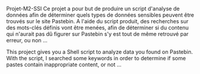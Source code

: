 Projet-M2-SSI
Ce projet a pour but de produire un script d'analyse de données afin de déterminer quels types de données sensibles peuvent être trouvés sur le site Pastebin.
A l'aide du script produit, des recherches sur des mots-clés définis vont être menées, afin de déterminer si du contenu qui n'aurait pas dû figurer sur Pastebin s'y est tout de même retrouvé par erreur, ou non ...

This project gives you a Shell script to analyze data you found on Pastebin. With the script, I searched some keywords in order to determine if some pastes contain inappropriate content, or not ...
